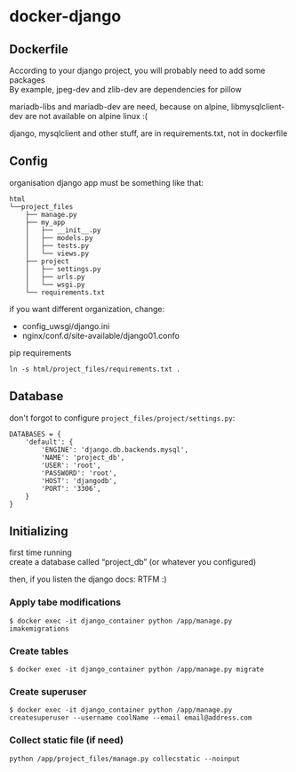 # docker-django

## Dockerfile
According to your django project, you will probably need to add some packages  
By example, jpeg-dev and zlib-dev are dependencies for pillow

mariadb-libs and mariadb-dev are need, because on alpine, libmysqlclient-dev are not available on alpine linux :(

django, mysqlclient and other stuff, are in requirements.txt, not in dockerfile

## Config

organisation django app must be something like that:
```
html
└──project_files
	├── manage.py
	├── my_app
	│   ├── __init__.py
	│   ├── models.py
	│   ├── tests.py
	│   └── views.py
	├── project
	│   ├── settings.py
	│   ├── urls.py
	│   └── wsgi.py
	└── requirements.txt
```
if you want different organization, change:  
- config_uwsgi/django.ini
- nginx/conf.d/site-available/django01.confo

pip requirements
```
ln -s html/project_files/requirements.txt .
```

## Database

don't forgot to configure `project_files/project/settings.py`:
```
DATABASES = {
	'default': {
		'ENGINE': 'django.db.backends.mysql',
		'NAME': 'project_db',
		'USER': 'root',
		'PASSWORD': 'root',
		'HOST': 'djangodb',
		'PORT': '3306',
	}
}
```

## Initializing

first time running  
create a database called “project_db” (or whatever you configured)

then, if you listen the django docs: RTFM :)

### Apply tabe modifications
```
$ docker exec -it django_container python /app/manage.py imakemigrations
```

### Create tables
```
$ docker exec -it django_container python /app/manage.py migrate
```

### Create superuser
```
$ docker exec -it django_container python /app/manage.py createsuperuser --username coolName --email email@address.com
```

### Collect static file (if need)
```
python /app/project_files/manage.py collecstatic --noinput
```
